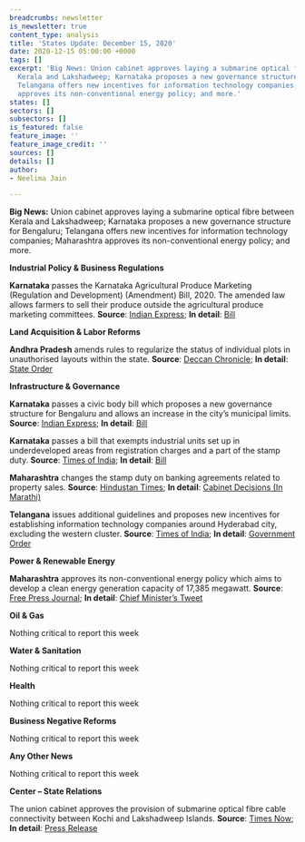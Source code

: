 ```yaml
---
breadcrumbs: newsletter
is_newsletter: true
content_type: analysis
title: 'States Update: December 15, 2020'
date: 2020-12-15 05:00:00 +0000
tags: []
excerpt: 'Big News: Union cabinet approves laying a submarine optical fibre between
  Kerala and Lakshadweep; Karnataka proposes a new governance structure for Bengaluru;
  Telangana offers new incentives for information technology companies; Maharashtra
  approves its non-conventional energy policy; and more.'
states: []
sectors: []
subsectors: []
is_featured: false
feature_image: ''
feature_image_credit: ''
sources: []
details: []
author:
- Neelima Jain

---
```

**Big News:** Union cabinet approves laying a submarine optical fibre between Kerala and Lakshadweep; Karnataka proposes a new governance structure for Bengaluru; Telangana offers new incentives for information technology companies; Maharashtra approves its non-conventional energy policy; and more.

**Industrial Policy & Business Regulations**

**Karnataka** passes the Karnataka Agricultural Produce Marketing (Regulation and Development) (Amendment) Bill, 2020. The amended law allows farmers to sell their produce outside the agricultural produce marketing committees. **Source**: [Indian Express](https://indianexpress.com/article/india/karnataka-legislative-council-passed-apmc-amendment-bill-7098630/); **In detail**: [Bill](https://erajyapatra.karnataka.gov.in/WriteReadData/2020/1294.pdf)

**Land Acquisition & Labor Reforms**

**Andhra Pradesh** amends rules to regularize the status of individual plots in unauthorised layouts within the state. **Source**: [Deccan Chronicle](https://www.deccanchronicle.com/nation/in-other-news/131220/andhra-pradesh-amends-norms-to-regularise-individual-plots.html); **In detail**: [State Order](http://dtcp.ap.gov.in/dtcpweb/Admin/Upload/6_20201211172516391..PDF)

**Infrastructure & Governance**

**Karnataka** passes a civic body bill which proposes a new governance structure for Bengaluru and allows an increase in the city’s municipal limits. **Source**: [Indian Express](https://indianexpress.com/article/explained/explained-the-fine-print-of-bengaluru-civic-body-bill-passed-by-karnataka-7099951/); **In detail**: [Bill](https://nammabnp.org/upload/blog/attachments/KDJkxiLPtI.pdf)

**Karnataka** passes a bill that exempts industrial units set up in underdeveloped areas from registration charges and a part of the stamp duty. **Source**: [Times of India](https://timesofindia.indiatimes.com/city/bengaluru/karnataka-bill-to-reduce-stamp-duty-on-flats-passed/articleshow/79655232.cms); **In detail**: [Bill](https://drive.google.com/file/d/16Q1bdBupwbLSypwmVReWH-ZrI6LiMq4m/view)

**Maharashtra** changes the stamp duty on banking agreements related to property sales. **Source**: [Hindustan Times](https://www.hindustantimes.com/mumbai-news/maharashtra-government-changes-stamp-duty-on-property-banking-agreements/story-e23q14HLO8LEizI64Y3hLL.html); **In detail**: [Cabinet Decisions (In Marathi)](https://www.maharashtra.gov.in/Site/upload/CabinetDecision/Marathi/09-12-2020%20Cabinet%20Decision%20(Meeting%20No.47).pdf)

**Telangana** issues additional guidelines and proposes new incentives for establishing information technology companies around Hyderabad city, excluding the western cluster. **Source**: [Times of India](https://timesofindia.indiatimes.com/city/hyderabad/hyderabad-11-industrial-parks-to-get-reboot-turn-it-parks/articleshow/79672480.cms); **In detail**: [Government Order](https://goir.telangana.gov.in/pdfshow.aspx)

**Power & Renewable Energy**

**Maharashtra** approves its non-conventional energy policy which aims to develop a clean energy generation capacity of 17,385 megawatt. **Source**: [Free Press Journal](https://www.freepressjournal.in/mumbai/maharashtra-cabinet-clears-non-conventional-energy-policy); **In detail**: [Chief Minister’s Tweet](https://twitter.com/CMOMaharashtra/status/1336669977680650241?s=20)

**Oil & Gas**

Nothing critical to report this week

**Water & Sanitation**

Nothing critical to report this week

**Health**

Nothing critical to report this week

**Business Negative Reforms**

Nothing critical to report this week

**Any Other News**

Nothing critical to report this week

**Center – State Relations**

The union cabinet approves the provision of submarine optical fibre cable connectivity between Kochi and Lakshadweep Islands. **Source**: [Times Now](https://www.timesnownews.com/business-economy/economy/article/cabinet-clears-kli-project-for-optical-fibre-connectivity-between-kochi-lakshadweep-islands/692570); **In detail**: [Press Release](https://pib.gov.in/Pressreleaseshare.aspx?PRID=1679340)
